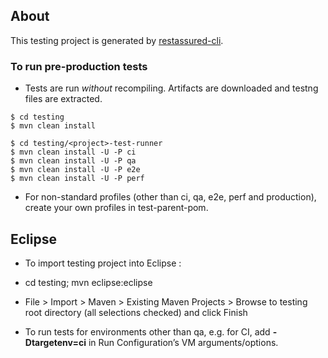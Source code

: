 ## About
This testing project is generated by [restassured-cli](https://github.com/eing/restassured-cli).

### To run pre-production tests
 - Tests are run *without* recompiling. Artifacts are downloaded and testng files are extracted.
```
$ cd testing
$ mvn clean install

$ cd testing/<project>-test-runner
$ mvn clean install -U -P ci
$ mvn clean install -U -P qa
$ mvn clean install -U -P e2e
$ mvn clean install -U -P perf
```
 - For non-standard profiles (other than ci, qa, e2e, perf and production), create your own profiles in test-parent-pom.

## Eclipse

* To import testing project into Eclipse :

 - cd testing; mvn eclipse:eclipse

 - File > Import > Maven > Existing Maven Projects > Browse to testing root directory (all selections checked) and click Finish

* To run tests for environments other than qa, e.g. for CI, add **-Dtargetenv=ci** in Run Configuration’s VM arguments/options.